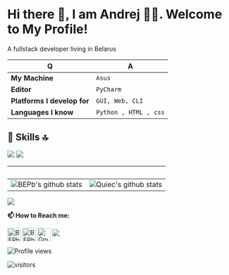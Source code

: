 # Hi there 👋, I am Andrej 👨‍💻. Welcome to My Profile!

A fullstack developer living in Belarus

Q | A
--- | --- 
**My Machine**  | `Asus`
**Editor**  | `PyCharm `
**Platforms I develop for** | `GUI, Web, CLI`
**Languages I know**  | `Python , HTML , css`


## 🚀 Skills 🔝

 <img src="https://img.shields.io/badge/python-%233776AB.svg?&style=for-the-badge&logo=python&logoColor=white" /> 
 <img src="https://img.shields.io/badge/Django-092E20?style=for-the-badge&logo=django&logoColor=white" /> 
  
 ‏‏‎ ‎| ‏‏‎ ‎
 --- | ---
![BEPb's github stats](https://github-readme-stats.vercel.app/api?username=BEPb&show_icons=true&theme=radical&include_all_commits=true) | ![Quiec's github stats](https://github-readme-stats.vercel.app/api/top-langs/?username=BEPb&theme=radical&layout=compact)

<img src="https://github-readme-streak-stats.herokuapp.com/?user=BEPb"></img>

**📫 How to Reach me:**
<p align="left">
<a href="https://twitter.com/dongweiming" target="blank"><img align="center" src="https://raw.githubusercontent.com/BEPb/BEPb/master/assets/twitter.svg" alt="BEPb" height="30" width="30" /></a>
<a href="https://linkedin.com/in/andrej-marinchenko-0445b7214" target="blank"><img align="center" src="https://raw.githubusercontent.com/BEPb/BEPb/master/assets/linkedin.svg" alt="BEPb" height="30" width="30" /></a>
<a href="mailto:andrej.marinchenko@gmail.com" target="blank"><img align="center" src="https://raw.githubusercontent.com/BEPb/BEPb/master/assets/gmail.svg" alt="Gmail" height="30" width="30" /></a>
<a href="https://api.whatsapp.com/send?phone=+375333333355" alt="Connect on Whatsapp"> <img src="https://img.shields.io/badge/WHATSAPP-%2325D366.svg?&style=for-the-badge&logo=whatsapp&logoColor=white" /> </a>
</p>



![Profile views](https://gpvc.arturio.dev/BEPb)

<p align="left">
<img src="https://visitor-badge.laobi.icu/badge?page_id=BEPb.BEPb" alt="visitors"/>
</p>
